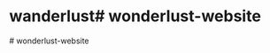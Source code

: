 # wanderlust#   w o n d e r l u s t - w e b s i t e  
 #   w o n d e r l u s t - w e b s i t e  
 
